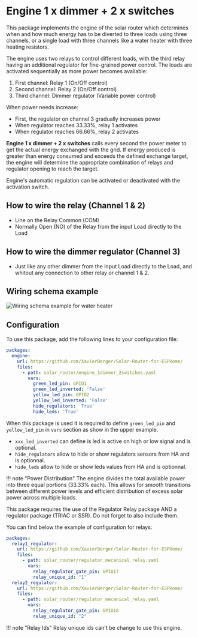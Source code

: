 # Engine 1 x dimmer + 2 x switches

This package implements the engine of the solar router which determines when and how much energy has to be diverted to three loads using three channels, or a single load with three channels like a water heater with three heating resistors.

The engine uses two relays to control different loads, with the third relay having an additional regulator for fine-grained power control. The loads are activated sequentially as more power becomes available:

1. First channel: Relay 1 (On/Off control)
2. Second channel: Relay 2 (On/Off control)
3. Third channel: Dimmer regulator (Variable power control)

When power needs increase:

- First, the regulator on channel 3 gradually increases power
- When regulator reaches 33.33%, relay 1 activates
- When regulator reaches 66.66%, relay 2 activates

**Engine 1 x dimmer + 2 x switches** calls every second the power meter to get the actual energy exchanged with the grid. If energy produced is greater than energy consumed and exceeds the defined exchange target, the engine will determine the appropriate combination of relays and regulator opening to reach the target.

Engine's automatic regulation can be activated or deactivated with the activation switch.

## How to wire the relay (Channel 1 & 2)

- Line on the Relay Common (COM)
- Normally Open (NO) of the Relay from the input Load directly to the Load

## How to wire the dimmer regulator (Channel 3)

- Just like any other dimmer from the input Load directly to the Load, and whitout any connection to other relay or channel 1 & 2.

## Wiring schema example

![Wiring schema example for water heater](images/3ResistorsWaterHeaterExample.svg)

## Configuration

To use this package, add the following lines to your configuration file:

```yaml linenums="1"
packages:
  engine:
    url: https://github.com/XavierBerger/Solar-Router-for-ESPHome/
    files:
      - path: solar_router/engine_1dimmer_2switches.yaml
        vars:
          green_led_pin: GPIO1
          green_led_inverted: 'False'
          yellow_led_pin: GPIO2
          yellow_led_inverted: 'False'
          hide_regulators: 'True'
          hide_leds: 'True'
```
When this package is used it is required to define `green_led_pin` and `yellow_led_pin` in `vars` section as show in the upper example.

* `xxx_led_inverted` can define is led is active on high or low signal and is optional.
* `hide_regulators` allow to hide or show regulators sensors from HA and is optionnal.
* `hide_leds` allow to hide or show leds values from HA and is optionnal.

!!! note "Power Distribution"
    The engine divides the total available power into three equal portions (33.33% each). This allows for smooth transitions between different power levels and efficient distribution of excess solar power across multiple loads. 

This package requires the use of the Regulator Relay package AND a regulator package (TRIAC or SSR). Do not forget to also include them.

You can find below the example of configuration for relays:

```yaml linenums="1"
packages:
  relay1_regulator:
    url: https://github.com/XavierBerger/Solar-Router-for-ESPHome/
    files:
      - path: solar_router/regulator_mecanical_relay.yaml
        vars:
          relay_regulator_gate_pin: GPIO17
          relay_unique_id: "1"
  relay2_regulator:
    url: https://github.com/XavierBerger/Solar-Router-for-ESPHome/
    files:
      - path: solar_router/regulator_mecanical_relay.yaml
        vars:
          relay_regulator_gate_pin: GPIO18
          relay_unique_id: "2"
```

!!! note "Relay Ids"
    Relay unique ids can't be change to use this engine.